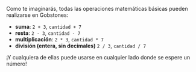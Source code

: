 Como te imaginarás, todas las operaciones matemáticas básicas pueden realizarse en Gobstones:

* **suma**: `2 + 3`, `cantidad + 7`
* **resta**: `2 - 3`, `cantidad - 7`
* **multiplicación**: `2 * 3`, `cantidad * 7`
* **división (entera, sin decimales)** `2 / 3`, `cantidad / 7`

¡Y cualquiera de ellas puede usarse en cualquier lado donde se espere un número!